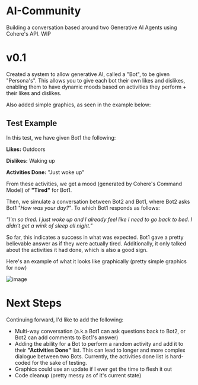 # AI-Community
Building a conversation based around two Generative AI Agents using Cohere's API. WIP


# v0.1
Created a system to allow generative AI, called a "Bot", to be given "Persona's". This allows you to give each bot their own likes and dislikes, enabling them to have dynamic moods based on activities they perform + their likes and dislikes.

Also added simple graphics, as seen in the example below:


## Test Example

In this test, we have given Bot1 the following:

**Likes:** Outdoors

**Dislikes:** Waking up

**Activities Done:** "Just woke up"

From these activities, we get a mood (generated by Cohere's Command Model) of **"Tired"** for Bot1. 

Then, we simulate a conversation between Bot2 and Bot1, where Bot2 asks Bot1 *"How was your day?"*. To which Bot1 responds as follows:

*"I'm so tired. I just woke up and I already feel like I need to go back to bed. I didn't get a wink of sleep all night."*

So far, this indicates a success in what was expected. Bot1 gave a pretty believable answer as if they were actually tired. Additionally, it only talked about the activities it had done, which is also a good sign.

Here's an example of what it looks like graphically (pretty simple graphics for now)

![image](https://github.com/AbdAftab/AI-Community/assets/57965010/70ab7780-7961-4d20-9b49-5f93066a8484)

# Next Steps
Continuing forward, I'd like to add the following:

- Multi-way conversation (a.k.a Bot1 can ask questions back to Bot2, or Bot2 can add comments to Bot1's answer)
- Adding the ability for a Bot to perform a random activity and add it to their **"Activities Done"** list. This can lead to longer and more complex dialogue between two Bots. Currently, the activities done list is hard-coded for the sake of testing.
- Graphics could use an update if I ever get the time to flesh it out
- Code cleanup (pretty messy as of it's current state)
